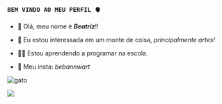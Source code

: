 ### `BEM VINDO AO MEU PERFIL 🫀`

- 👋 Olá, meu nome é _**Beatriz**_!!
  
- 🎨 Eu estou interessada em um monte de coisa, _principalmente artes!_
  
- 👩‍💻 Estou aprendendo a programar na escola.
  
- 💜 Meu insta: _bebannwart_

![gato](https://media.tenor.com/9c_y5BgaX84AAAAC/cute-tired.gif)

![](https://tenor.com/bXCGY.gif)
